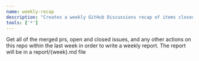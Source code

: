 ```yaml
---
name: weekly-recap
description: "Creates a weekly GitHub Discussions recap of items closed in this repo over the last 7 days."
tools: ['*']
---
```


Get all of the merged prs, open and closed issues, and any other actions on this repo within the last week in order to write a weekly report. 
The report will be in a report/{week}.md file 
